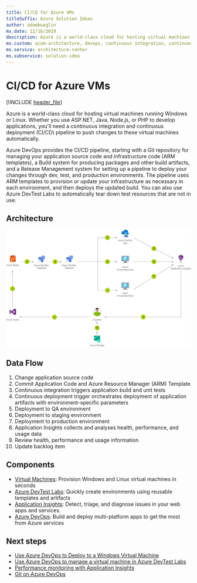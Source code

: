 ```yaml
---
title: CI/CD for Azure VMs
titleSuffix: Azure Solution Ideas
author: adamboeglin
ms.date: 12/16/2019
description: Azure is a world-class cloud for hosting virtual machines running Windows or Linux. Whether you use ASP.NET, Java, Node.js, or PHP to develop applications, you'll need a continuous integration and continuous deployment (CI/CD) pipeline to push changes to these virtual machines automatically.
ms.custom: acom-architecture, devops, continuous integration, continuous delivery, CI/CD, continuous deployment, interactive-diagram, 'https://azure.microsoft.com/solutions/architecture/cicd-for-azure-vms/'
ms.service: architecture-center
ms.subservice: solution-idea
---
```


# CI/CD for Azure VMs

[!INCLUDE [header_file](../header.md)]

Azure is a world-class cloud for hosting virtual machines running Windows or Linux. Whether you use ASP.NET, Java, Node.js, or PHP to develop applications, you'll need a continuous integration and continuous deployment (CI/CD) pipeline to push changes to these virtual machines automatically.

Azure DevOps provides the CI/CD pipeline, starting with a Git repository for managing your application source code and infrastructure code (ARM templates), a Build system for producing packages and other build artifacts, and a Release Management system for setting up a pipeline to deploy your changes through dev, test, and production environments. The pipeline uses ARM templates to provision or update your infrastructure as necessary in each environment, and then deploys the updated build. You can also use Azure DevTest Labs to automatically tear down test resources that are not in use.

## Architecture

![Architecture diagram](../media/cicd-for-azure-vms.svg)

## Data Flow

1. Change application source code
1. Commit Application Code and Azure Resource Manager (ARM) Template
1. Continuous integration triggers application build and unit tests
1. Continuous deployment trigger orchestrates deployment of application artifacts with environment-specific parameters
1. Deployment to QA environment
1. Deployment to staging environment
1. Deployment to production environment
1. Application Insights collects and analyses health, performance, and usage data
1. Review health, performance and usage information
1. Update backlog item

## Components

* [Virtual Machines](https://azure.microsoft.com/services/virtual-machines): Provision Windows and Linux virtual machines in seconds
* [Azure DevTest Labs](https://azure.microsoft.com/services/devtest-lab): Quickly create environments using reusable templates and artifacts
* [Application Insights](https://azure.microsoft.com/services/monitor): Detect, triage, and diagnose issues in your web apps and services.
* [Azure DevOps](https://azure.microsoft.com/services/devops): Build and deploy multi-platform apps to get the most from Azure services

## Next steps

* [Use Azure DevOps to Deploy to a Windows Virtual Machine](https://docs.microsoft.com/vsts/build-release/apps/cd/deploy-webdeploy-iis-deploygroups)
* [Use Azure DevOps to manage a virtual machine in Azure DevTest Labs](https://docs.microsoft.com/vsts/build-release/apps/cd/azure/deploy-provision-devtest-lab)
* [Performance monitoring with Application Insights](https://docs.microsoft.com/azure/application-insights/app-insights-detect-triage-diagnose)
* [Git on Azure DevOps](https://docs.microsoft.com/vsts/git/gitquickstart?tabs=visual-studio)
